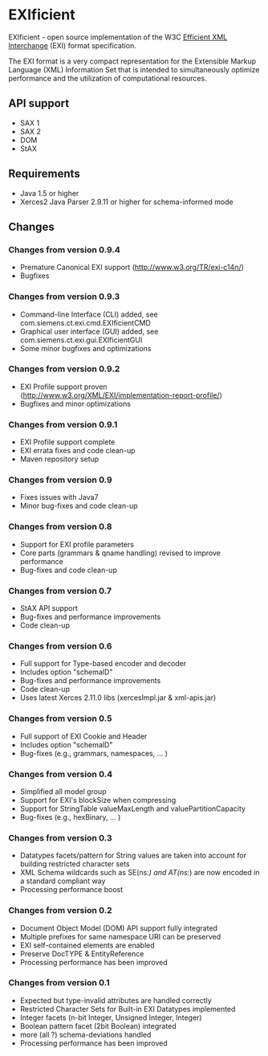 # EXIficient

EXIficient - open source implementation of the W3C [Efficient XML Interchange](http://www.w3.org/TR/exi/) (EXI) format specification.

The EXI format is a very compact representation for the Extensible Markup Language (XML) Information Set that is intended to simultaneously optimize performance and the utilization of computational resources.

## API support

* SAX 1
* SAX 2 
* DOM
* StAX

## Requirements

* Java 1.5 or higher
* Xerces2 Java Parser 2.9.11 or higher for schema-informed mode

## Changes


### Changes from version 0.9.4
* Premature Canonical EXI support (http://www.w3.org/TR/exi-c14n/)
* Bugfixes

### Changes from version 0.9.3
* Command-line Interface (CLI) added, see com.siemens.ct.exi.cmd.EXIficientCMD
* Graphical user interface (GUI) added, see com.siemens.ct.exi.gui.EXIficientGUI
* Some minor bugfixes and optimizations

### Changes from version 0.9.2
* EXI Profile support proven (http://www.w3.org/XML/EXI/implementation-report-profile/)
* Bugfixes and minor optimizations

### Changes from version 0.9.1
* EXI Profile support complete
* EXI errata fixes and code clean-up
* Maven repository setup

### Changes from version 0.9
* Fixes issues with Java7
* Minor bug-fixes and code clean-up

### Changes from version 0.8
* Support for EXI profile parameters
* Core parts (grammars & qname handling) revised to improve performance
* Bug-fixes and code clean-up

### Changes from version 0.7
* StAX API support
* Bug-fixes and performance improvements
* Code clean-up

### Changes from version 0.6
* Full support for Type-based encoder and decoder
* Includes option "schemaID" 
* Bug-fixes and performance improvements
* Code clean-up
* Uses latest Xerces 2.11.0 libs (xercesImpl.jar & xml-apis.jar)

### Changes from version 0.5
* Full support of EXI Cookie and Header
* Includes option "schemaID" 
* Bug-fixes (e.g., grammars, namespaces, ... )

### Changes from version 0.4
* Simplified all model group
* Support for EXI's blockSize when compressing
* Support for StringTable valueMaxLength and valuePartitionCapacity
* Bug-fixes (e.g., hexBinary, ... )

### Changes from version 0.3
* Datatypes facets/pattern for String values are taken into account
  for building restricted character sets
* XML Schema wildcards such as SE(ns:*) and AT(ns:*) are now encoded
  in a standard compliant way
* Processing performance boost

### Changes from version 0.2
* Document Object Model (DOM) API support fully integrated
* Multiple prefixes for same namespace URI can be preserved 
* EXI self-contained elements are enabled
* Preserve DocTYPE & EntityReference
* Processing performance has been improved

### Changes from version 0.1
* Expected but type-invalid attributes are handled correctly
* Restricted Character Sets for Built-in EXI Datatypes implemented
* Integer facets (n-bit Integer, Unsigned Integer, Integer)
* Boolean pattern facet (2bit Boolean) integrated
* more (all ?) schema-deviations handled
* Processing performance has been improved
